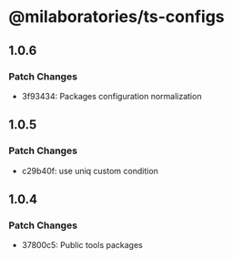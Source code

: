 # @milaboratories/ts-configs

## 1.0.6

### Patch Changes

- 3f93434: Packages configuration normalization

## 1.0.5

### Patch Changes

- c29b40f: use uniq custom condition

## 1.0.4

### Patch Changes

- 37800c5: Public tools packages
